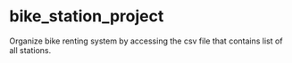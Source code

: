 # bike_station_project
Organize bike renting system by accessing the csv file that contains list of all stations.
